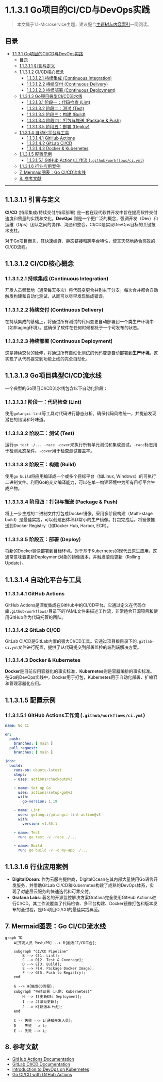 # 1.1.3.1 Go项目的CI/CD与DevOps实践

> 本文属于1.1-Microservice主题，建议配合[主题树与内容索引](../../00-主题树与内容索引.md)一同阅读。

## 目录

- [1.1.3.1 Go项目的CI/CD与DevOps实践](#1131-go项目的cicd与devops实践)
  - [目录](#目录)
  - [1.1.3.1.1 引言与定义](#11311-引言与定义)
  - [1.1.3.1.2 CI/CD核心概念](#11312-cicd核心概念)
    - [1.1.3.1.2.1 持续集成 (Continuous Integration)](#113121-持续集成-continuous-integration)
    - [1.1.3.1.2.2 持续交付 (Continuous Delivery)](#113122-持续交付-continuous-delivery)
    - [1.1.3.1.2.3 持续部署 (Continuous Deployment)](#113123-持续部署-continuous-deployment)
  - [1.1.3.1.3 Go项目典型CI/CD流水线](#11313-go项目典型cicd流水线)
    - [1.1.3.1.3.1 阶段一：代码检查 (Lint)](#113131-阶段一代码检查-lint)
    - [1.1.3.1.3.2 阶段二：测试 (Test)](#113132-阶段二测试-test)
    - [1.1.3.1.3.3 阶段三：构建 (Build)](#113133-阶段三构建-build)
    - [1.1.3.1.3.4 阶段四：打包与推送 (Package \& Push)](#113134-阶段四打包与推送-package--push)
    - [1.1.3.1.3.5 阶段五：部署 (Deploy)](#113135-阶段五部署-deploy)
  - [1.1.3.1.4 自动化平台与工具](#11314-自动化平台与工具)
    - [1.1.3.1.4.1 GitHub Actions](#113141-github-actions)
    - [1.1.3.1.4.2 GitLab CI/CD](#113142-gitlab-cicd)
    - [1.1.3.1.4.3 Docker \& Kubernetes](#113143-docker--kubernetes)
  - [1.1.3.1.5 配置示例](#11315-配置示例)
    - [1.1.3.1.5.1 GitHub Actions工作流 (`.github/workflows/ci.yml`)](#113151-github-actions工作流-githubworkflowsciyml)
  - [1.1.3.1.6 行业应用案例](#11316-行业应用案例)
  - [7. Mermaid图表：Go CI/CD流水线](#7-mermaid图表go-cicd流水线)
  - [8. 参考文献](#8-参考文献)

---

## 1.1.3.1.1 引言与定义

**CI/CD** (持续集成/持续交付/持续部署) 是一套在现代软件开发中旨在提高软件交付速度和质量的实践和文化。**DevOps** 则是一个更广泛的概念，强调开发（Dev）和运维（Ops）团队之间的协作、沟通和整合，CI/CD是实现DevOps目标的关键技术支柱。

对于Go项目而言，其快速编译、静态链接和跨平台特性，使其天然地适合高效的CI/CD流程。

## 1.1.3.1.2 CI/CD核心概念

### 1.1.3.1.2.1 持续集成 (Continuous Integration)

开发人员频繁地（通常每天多次）将代码变更合并到主干分支。每次合并都会自动触发构建和自动化测试，从而可以尽早发现集成错误。

### 1.1.3.1.2.2 持续交付 (Continuous Delivery)

在持续集成的基础上，将通过所有测试的代码变更自动部署到一个类生产环境中（如Staging环境）。这确保了软件在任何时候都处于一个可发布的状态。

### 1.1.3.1.2.3 持续部署 (Continuous Deployment)

这是持续交付的延伸，将通过所有自动化测试的代码变更自动部署到**生产环境**。这实现了从代码提交到功能上线的完全自动化。

## 1.1.3.1.3 Go项目典型CI/CD流水线

一个典型的Go项目CI/CD流水线包含以下自动化阶段：

### 1.1.3.1.3.1 阶段一：代码检查 (Lint)

使用`golangci-lint`等工具对代码进行静态分析，确保代码风格统一，并提前发现潜在的错误和坏味道。

### 1.1.3.1.3.2 阶段二：测试 (Test)

运行`go test ./... -race -cover`来执行所有单元测试和集成测试。`-race`标志用于检测竞态条件，`-cover`用于检查测试覆盖率。

### 1.1.3.1.3.3 阶段三：构建 (Build)

使用`go build`将应用编译成一个或多个目标平台（如Linux, Windows）的可执行二进制文件。利用Go的交叉编译能力，可以在单一构建环境中为所有目标平台生成产物。

### 1.1.3.1.3.4 阶段四：打包与推送 (Package & Push)

将上一步生成的二进制文件打包成Docker镜像。采用多阶段构建（Multi-stage build）是最佳实践，可以创建出体积非常小的生产镜像。打包完成后，将镜像推送到Docker Registry（如Docker Hub, Harbor, ECR）。

### 1.1.3.1.3.5 阶段五：部署 (Deploy)

将新的Docker镜像部署到目标环境。对于基于Kubernetes的现代云原生应用，这通常意味着更新Deployment对象的镜像版本，并触发滚动更新（Rolling Update）。

## 1.1.3.1.4 自动化平台与工具

### 1.1.3.1.4.1 GitHub Actions

GitHub Actions是深度集成在GitHub中的CI/CD平台。它通过定义在代码仓库`.github/workflows/`目录下的YAML文件来描述工作流，非常适合开源项目和使用GitHub作为代码托管的团队。

### 1.1.3.1.4.2 GitLab CI/CD

GitLab CI/CD是GitLab内置的强大CI/CD工具。它通过项目根目录下的`.gitlab-ci.yml`文件进行配置，提供了从代码提交到部署监控的端到端解决方案。

### 1.1.3.1.4.3 Docker & Kubernetes

**Docker**是目前应用容器化的事实标准，**Kubernetes**则是容器编排的事实标准。在Go的DevOps实践中，Docker用于打包，Kubernetes用于自动化部署、扩缩容和管理容器化应用。

## 1.1.3.1.5 配置示例

### 1.1.3.1.5.1 GitHub Actions工作流 (`.github/workflows/ci.yml`)

```yaml
name: Go CI

on:
  push:
    branches: [ main ]
  pull_request:
    branches: [ main ]

jobs:
  build:
    runs-on: ubuntu-latest
    steps:
    - uses: actions/checkout@v3

    - name: Set up Go
      uses: actions/setup-go@v3
      with:
        go-version: 1.19

    - name: Lint
      uses: golangci/golangci-lint-action@v3
      with:
        version: v1.50.1

    - name: Test
      run: go test -v -race ./...

    - name: Build
      run: go build -v -o my-app ./...
```

## 1.1.3.1.6 行业应用案例

- **DigitalOcean**: 作为云服务提供商，DigitalOcean在其内部大量使用Go语言开发服务，并借助GitLab CI/CD和Kubernetes构建了成熟的DevOps体系，实现了对底层云服务的快速迭代和可靠交付。
- **Grafana Labs**: 著名的开源监控解决方案Grafana完全使用GitHub Actions进行CI/CD。其工作流覆盖了代码检查、多平台构建、Docker镜像打包和版本发布的全过程，是Go项目CI/CD的最佳实践典范。

## 7. Mermaid图表：Go CI/CD流水线

```mermaid
graph TD
    A[开发人员 Push/PR] --> B{触发CI/CD平台};
    
    subgraph "CI/CD Pipeline"
        B --> C[1. Lint];
        C --> D[2. Test & Coverage];
        D --> E[3. Build];
        E --> F[4. Package Docker Image];
        F --> G[5. Push to Registry];
    end

    G --> H{触发CD流程};
    subgraph "持续部署 (示例: Kubernetes)"
        H --> I[更新K8s Deployment];
        I --> J[滚动更新];
        J --> K[新版本上线];
    end

    C -- 失败 --> L[通知开发人员];
    D -- 失败 --> L;
    E -- 失败 --> L;
```

## 8. 参考文献

- [GitHub Actions Documentation](https://docs.github.com/en/actions)
- [GitLab CI/CD Documentation](https://docs.gitlab.com/ee/ci/)
- [Introduction to DevOps on Kubernetes](https://www.digitalocean.com/community/conceptual_articles/introduction-to-devops-on-kubernetes)
- [Go CI/CD with GitHub Actions](https://blog.logrocket.com/ci-cd-for-golang-with-github-actions/)
